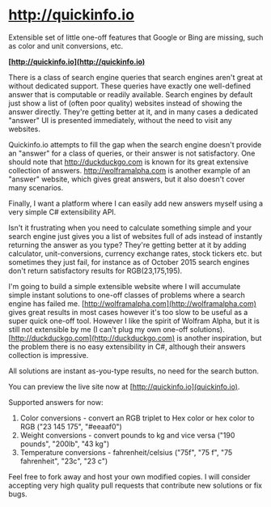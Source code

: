 # http://quickinfo.io
Extensible set of little one-off features that Google or Bing are missing, such as color and unit conversions, etc.

**[http://quickinfo.io](http://quickinfo.io)**

There is a class of search engine queries that search engines aren't great at without dedicated support. These queries have exactly one well-defined answer that is computable or readily available. Search engines by default just show a list of (often poor quality) websites instead of showing the answer directly. They're getting better at it, and in many cases a dedicated "answer" UI is presented immediately, without the need to visit any websites.

Quickinfo.io attempts to fill the gap when the search engine doesn't provide an "answer" for a class of queries, or their answer is not satisfactory. One should note that http://duckduckgo.com is known for its great extensive collection of answers. http://wolframalpha.com is another example of an "answer" website, which gives great answers, but it also doesn't cover many scenarios.

Finally, I want a platform where I can easily add new answers myself using a very simple C# extensibility API.

Isn't it frustrating when you need to calculate something simple and your search engine just gives you a list of websites full of ads instead of instantly returning the answer as you type? They're getting better at it by adding calculator, unit-conversions, currency exchange rates, stock tickers etc. but sometimes they just fail, for instance as of October 2015 search engines don't return satisfactory results for RGB(23,175,195).

I'm going to build a simple extensible website where I will accumulate simple instant solutions to one-off classes of problems where a search engine has failed me. [http://wolframalpha.com](http://wolframalpha.com) gives great results in most cases however it's too slow to be useful as a super quick one-off tool. However I like the spirit of Wolfram Alpha, but it is still not extensible by me (I can't plug my own one-off solutions). [http://duckduckgo.com](http://duckduckgo.com) is another inspiration, but the problem there is no easy extensibility in C#, although their answers collection is impressive.

All solutions are instant as-you-type results, no need for the search button.

You can preview the live site now at [http://quickinfo.io](quickinfo.io).

Supported answers for now:
 1. Color conversions - convert an RGB triplet to Hex color or hex color to RGB ("23 145 175", "#eeaaf0")
 2. Weight conversions - convert pounds to kg and vice versa ("190 pounds", "200lb", "43 kg")
 3. Temperature conversions - fahrenheit/celsius ("75f", "75 f", "75 fahrenheit", "23c", "23 c")

Feel free to fork away and host your own modified copies. I will consider accepting very high quality pull requests that contribute new solutions or fix bugs.

